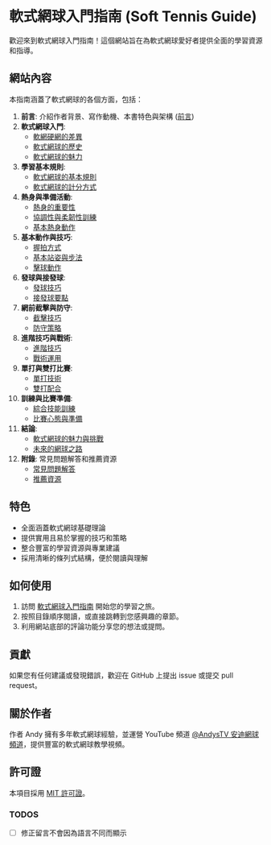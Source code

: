 # 軟式網球入門指南 (Soft Tennis Guide)

歡迎來到軟式網球入門指南！這個網站旨在為軟式網球愛好者提供全面的學習資源和指導。

## 網站內容

本指南涵蓋了軟式網球的各個方面，包括：

1. **前言**: 介紹作者背景、寫作動機、本書特色與架構 ([前言](https://txs.github.io/soft-tennis-guide/preface))
2. **軟式網球入門**:
   - [軟網硬網的差異](https://txs.github.io/soft-tennis-guide/introduction/soft-vs-hard-tennis)
   - [軟式網球的歷史](https://txs.github.io/soft-tennis-guide/introduction/history-of-soft-tennis)
   - [軟式網球的魅力](https://txs.github.io/soft-tennis-guide/introduction/charm-of-soft-tennis)
3. **學習基本規則**:
   - [軟式網球的基本規則](https://txs.github.io/soft-tennis-guide/basics/rules)
   - [軟式網球的計分方式](https://txs.github.io/soft-tennis-guide/basics/scores)
4. **熱身與準備活動**:
   - [熱身的重要性](https://txs.github.io/soft-tennis-guide/chapter-1/importance-of-warm-up)
   - [協調性與柔韌性訓練](https://txs.github.io/soft-tennis-guide/chapter-1/coordination-and-flexibility)
   - [基本熱身動作](https://txs.github.io/soft-tennis-guide/chapter-1/basic-warm-up-exercises)
5. **基本動作與技巧**:
   - [握拍方式](https://txs.github.io/soft-tennis-guide/chapter-2/grip-types)
   - [基本站姿與步法](https://txs.github.io/soft-tennis-guide/chapter-2/stance-and-footwork)
   - [擊球動作](https://txs.github.io/soft-tennis-guide/chapter-2/stroking-techniques)
6. **發球與接發球**:
   - [發球技巧](https://txs.github.io/soft-tennis-guide/chapter-3/serving-techniques)
   - [接發球要點](https://txs.github.io/soft-tennis-guide/chapter-3/receiving-strategies)
7. **網前截擊與防守**:
   - [截擊技巧](https://txs.github.io/soft-tennis-guide/chapter-4/volley-techniques)
   - [防守策略](https://txs.github.io/soft-tennis-guide/chapter-4/defensive-strategies)
8. **進階技巧與戰術**:
   - [進階技巧](https://txs.github.io/soft-tennis-guide/chapter-5/advanced-skills)
   - [戰術運用](https://txs.github.io/soft-tennis-guide/chapter-5/tactical-applications)
9. **單打與雙打比賽**:
   - [單打技術](https://txs.github.io/soft-tennis-guide/chapter-6/singles-techniques)
   - [雙打配合](https://txs.github.io/soft-tennis-guide/chapter-6/doubles-coordination)
10. **訓練與比賽準備**:
    - [綜合技能訓練](https://txs.github.io/soft-tennis-guide/chapter-7/comprehensive-skill-training)
    - [比賽心態與準備](https://txs.github.io/soft-tennis-guide/chapter-7/match-preparation)
11. **結論**:
    - [軟式網球的魅力與挑戰](https://txs.github.io/soft-tennis-guide/conclusion/soft-tennis-charm)
    - [未來的網球之路](https://txs.github.io/soft-tennis-guide/conclusion/future-tennis-path)
12. **附錄**: 常見問題解答和推薦資源
    - [常見問題解答](https://txs.github.io/soft-tennis-guide/appendix/faq)
    - [推薦資源](https://txs.github.io/soft-tennis-guide/appendix/recommended-resources)

## 特色

- 全面涵蓋軟式網球基礎理論
- 提供實用且易於掌握的技巧和策略
- 整合豐富的學習資源與專業建議
- 採用清晰的條列式結構，便於閱讀與理解

## 如何使用

1. 訪問 [軟式網球入門指南](https://txs.github.io/soft-tennis-guide/) 開始您的學習之旅。
2. 按照目錄順序閱讀，或直接跳轉到您感興趣的章節。
3. 利用網站底部的評論功能分享您的想法或提問。

## 貢獻

如果您有任何建議或發現錯誤，歡迎在 GitHub 上提出 issue 或提交 pull request。

## 關於作者

作者 Andy 擁有多年軟式網球經驗，並運營 YouTube 頻道 [@AndysTV 安迪網球頻道](https://www.youtube.com/@AndysTV)，提供豐富的軟式網球教學視頻。

## 許可證

本項目採用 [MIT 許可證](LICENSE)。


### TODOS
-[ ] 修正留言不會因為語言不同而顯示